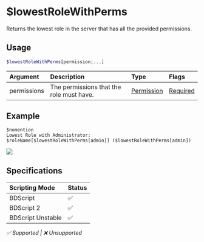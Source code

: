 # $lowestRoleWithPerms
Returns the lowest role in the server that has all the provided permissions.

## Usage
```php
$lowestRoleWithPerms[permission;...]
```

| Argument | Description | Type | Flags |
| :---- | :---- | :---- | :---- |
| permissions | The permissions that the role must have. | [Permission](/src/resources/arguments/types.md#permission) | [Required](/src/resources/arguments/flags.md#required)

## Example
```
$nomention
Lowest Role with Administrator:  $roleName[$lowestRoleWithPerms[admin]] ($lowestRoleWithPerms[admin])
```
![](https://user-images.githubusercontent.com/69215413/123529558-7c73e600-d6bf-11eb-9716-9f217ac1bac0.png)

## Specifications
| Scripting Mode | Status
| :---- | :---- |
| BDScript | ✅ |
| BDScript 2 | ✅ |
| BDScript Unstable | ✅ |

*✅ Supported | ❌ Unsupported*
